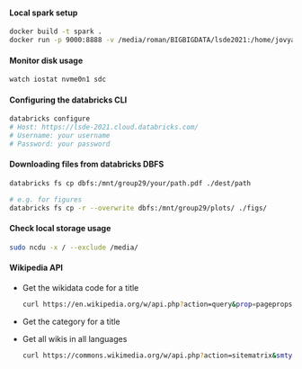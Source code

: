 #### Local spark setup
```bash
docker build -t spark .
docker run -p 9000:8888 -v /media/roman/BIGBIGDATA/lsde2021:/home/jovyan/hdd -v /media/roman/WICKEDFAST/lsde2021:/home/jovyan/nvme -v $PWD:/home/jovyan/work spark
```

#### Monitor disk usage
```bash
watch iostat nvme0n1 sdc
```

#### Configuring the databricks CLI
```bash
databricks configure
# Host: https://lsde-2021.cloud.databricks.com/
# Username: your username
# Password: your password
```

#### Downloading files from databricks DBFS
```bash
databricks fs cp dbfs:/mnt/group29/your/path.pdf ./dest/path

# e.g. for figures
databricks fs cp -r --overwrite dbfs:/mnt/group29/plots/ ./figs/
```

#### Check local storage usage
```bash
sudo ncdu -x / --exclude /media/
```

#### Wikipedia API

- Get the wikidata code for a title
  ```bash
  curl https://en.wikipedia.org/w/api.php?action=query&prop=pageprops&ppprop=wikibase_item&redirects=1&format=json&titles=ARTICLE_NAME
  ```

- Get the category for a title

- Get all wikis in all languages
  ```bash
  curl https://commons.wikimedia.org/w/api.php?action=sitematrix&smtype=language&format=json
  ```
